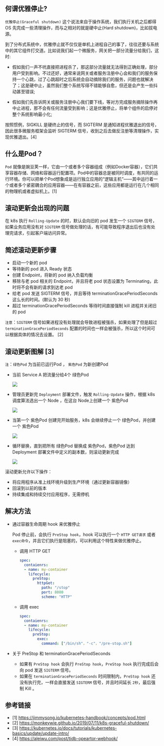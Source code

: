 ## 何谓优雅停止?
`优雅停止(Graceful shutdown)` 这个说法来自于操作系统，我们执行关机之后都得 OS 先完成一些清理操作，而与之相对的就是硬中止(Hard shutdown)，比如拔电源。

到了分布式系统中，优雅停止就不仅仅是单机上进程自己的事了，往往还要与系统中的其它组件打交道。比如说我们起一个微服务，网关把一部分流量分给我们，这时:

- 假如我们一声不吭直接把进程杀了，那这部分流量就无法得到正确处理，部分用户受到影响。不过还好，通常来说网关或者服务注册中心会和我们的服务保持一个心跳，过了心跳超时之后系统会自动摘除我们的服务，问题也就解决了；这是硬中止，虽然我们整个系统写得不错能够自愈，但还是会产生一些抖动甚至错误;

- 假如我们先告诉网关或服务注册中心我们要下线，等对方完成服务摘除操作再中止进程，那不会有任何流量受到影响；这是优雅停止，将单个组件的启停对整个系统影响最小化;

按照惯例，SIGKILL 是硬终止的信号，而 SIGTERM 是通知进程优雅退出的信号，因此很多微服务框架会监听 SIGTERM 信号，收到之后去做反注册等清理操作，实现优雅退出。[4]


## 什么是Pod？

`Pod` 就像是豌豆荚一样，它由一个或者多个容器组成（例如Docker容器），它们共享容器存储、网络和容器运行配置项。Pod中的容器总是被同时调度，有共同的运行环境。你可以把单个Pod想象成是运行独立应用的“逻辑主机”——其中运行着一个或者多个紧密耦合的应用容器——在有容器之前，这些应用都是运行在几个相同的物理机或者虚拟机上。[1]


## 滚动更新会出现的问题
在 k8s 执行 `Rolling-Update` 的时，默认会向旧的 pod 发生一个 `SIGTERM` 信号，如果业务应用没有对 `SIGTERM` 信号做处理的话，有可能导致程序退出后也没有处理完请求，引起客户端访问异常。


## 简述滚动更新步骤

- 启动一个新的 pod
- 等待新的 pod 进入 Ready 状态
- 创建 Endpoint，将新的 pod 纳入负载均衡
- 移除与老 pod 相关的 Endpoint，并且将老 pod 状态设置为 Terminating，此时将不会有新的请求到达老 pod
- 给老 pod 发送 SIGTERM 信号，并且等待 terminationGracePeriodSeconds 这么长的时间。(默认为 30 秒)
- 超过 terminationGracePeriodSeconds 等待时间直接强制 kill 进程并关闭旧的 pod

`注意`：`SIGTERM` 信号如果进程没有处理就会导致进程被强杀，如果处理了但是超过 `terminationGracePeriodSeconds` 配置的时间也一样会被强杀，所以这个时间可以根据具体的情况去设置。 [2]

## 滚动更新图解 [3]

`注`：`绿色Pod` 为当前已运行Pod ， `紫色Pod` 为新创建Pod

- 当前 Service A 把流量分给4个 绿色Pod

	![](/img/rolling-update-1.png)

- 管理员更新完 `Deployment` 部署文件，触发 `Rolling-Update` 操作，根据 k8s 调度算法选出一个 Node ，在这台 Node上创建一个 紫色Pod

	![](/img/rolling-update-2.png)

- 当第一个 紫色Pod 创建完开始服务，k8s 会继续停止一个 绿色Pod，并创建一个 紫色Pod

	![](/img/rolling-update-3.png)

- 循环替换，直到把所有 绿色Pod 替换成 紫色Pod，紫色Pod 达到 Deployment 部署文件中定义的副本数，则滚动更新完成

	![](/img/rolling-update-4.png)


滚动更新允许以下操作：

- 将应用程序从准上线环境升级到生产环境（通过更新容器镜像）
- 回滚到以前的版本
- 持续集成和持续交付应用程序，无需停机

## 解决方法

- 通过容器生命周期 hook 来优雅停止

    Pod 停止前，会执行 `PreStop hook`，hook 可以执行一个 `HTTP GET请求` 或者 `exec命令`，并且它们执行是阻塞的，可以利用这个特性来做优雅停止。

    - 调用 HTTP GET
        ```yaml
		spec:
		  contaienrs:
		  - name: my-container
		    lifecycle:
		      preStop:
		        httpGet:
		          path: "/stop"
		          port: 8080
		          scheme: "HTTP"
        ```

    - 调用 exec
        ```yaml
		spec:
		  contaienrs:
		  - name: my-container
		    lifecycle:
		      preStop:
		        exec:
		          command: ["/bin/sh"，"-c"，"/pre-stop.sh"]
        ```


- 关于 PreStop 和 terminationGracePeriodSeconds

    - 如果有 `PreStop hook` 会执行 `PreStop hook`，`PreStop hook` 执行完成后会向 pod 发送 `SIGTERM` 信号。
    - 如果在 `terminationGracePeriodSeconds` 时间限制内，`PreStop hook` 还没有执行完，一样会直接发送 `SIGTERM` 信号，并且时间延长 `2秒`，最后强制 Kill 。

## 参考链接
- [1] https://jimmysong.io/kubernetes-handbook/concepts/pod.html
- [2] https://monkeywie.github.io/2019/07/11/k8s-graceful-shutdown/
- [3] https://kubernetes.io/docs/tutorials/kubernetes-basics/update/update-intro/
- [4] https://aleiwu.com/post/tidb-opeartor-webhook/